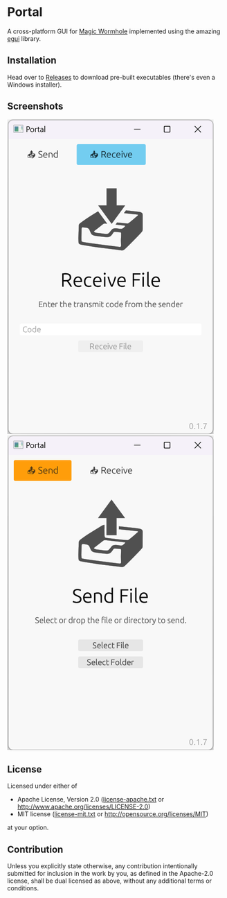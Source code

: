 # Portal

A cross-platform GUI for [Magic Wormhole](https://github.com/magic-wormhole/magic-wormhole)
implemented using the amazing [egui](https://www.egui.rs/) library.

## Installation

Head over to [Releases](https://github.com/bash/portal/releases/latest)
to download pre-built executables (there's even a Windows installer).

## Screenshots

<picture>
  <source media="(prefers-color-scheme: dark)" srcset="screenshots/receive-dark.png">
  <source media="(prefers-color-scheme: light)" srcset="screenshots/receive-light.png">
  <img alt="A screenshot of the Portal app in receive mode" src="screenshots/receive-light.png">
</picture>
<picture>
  <source media="(prefers-color-scheme: dark)" srcset="screenshots/send-dark.png">
  <source media="(prefers-color-scheme: light)" srcset="screenshots/send-light.png">
  <img alt="A screenshot of the Portal app in send mode" src="screenshots/send-light.png">
</picture>

## License

Licensed under either of

* Apache License, Version 2.0
  ([license-apache.txt](license-apache.txt) or http://www.apache.org/licenses/LICENSE-2.0)
* MIT license
  ([license-mit.txt](license-mit.txt) or http://opensource.org/licenses/MIT)

at your option.

## Contribution

Unless you explicitly state otherwise, any contribution intentionally submitted
for inclusion in the work by you, as defined in the Apache-2.0 license, shall be
dual licensed as above, without any additional terms or conditions.

